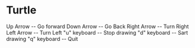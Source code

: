# Turtle
Up Arrow      --    Go forward
Down Arrow    --    Go Back
Right Arrow   --    Turn Right
Left Arrow    --    Turn Left
"u" keyboard  --    Stop drawing
"d" keyboard  --    Sart drawing
"q" keyboard  --    Quit
